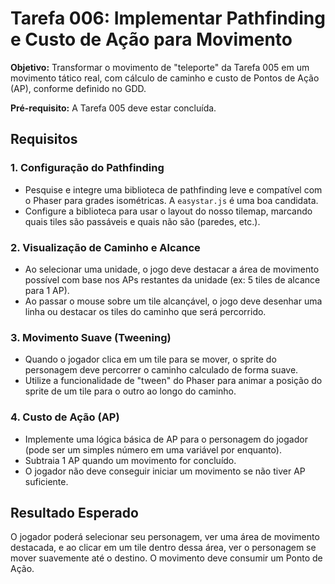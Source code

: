 # Tarefa 006: Implementar Pathfinding e Custo de Ação para Movimento

**Objetivo:** Transformar o movimento de "teleporte" da Tarefa 005 em um movimento tático real, com cálculo de caminho e custo de Pontos de Ação (AP), conforme definido no GDD.

**Pré-requisito:** A Tarefa 005 deve estar concluída.

## Requisitos

### 1. Configuração do Pathfinding
- Pesquise e integre uma biblioteca de pathfinding leve e compatível com o Phaser para grades isométricas. A `easystar.js` é uma boa candidata.
- Configure a biblioteca para usar o layout do nosso tilemap, marcando quais tiles são passáveis e quais não são (paredes, etc.).

### 2. Visualização de Caminho e Alcance
- Ao selecionar uma unidade, o jogo deve destacar a área de movimento possível com base nos APs restantes da unidade (ex: 5 tiles de alcance para 1 AP).
- Ao passar o mouse sobre um tile alcançável, o jogo deve desenhar uma linha ou destacar os tiles do caminho que será percorrido.

### 3. Movimento Suave (Tweening)
- Quando o jogador clica em um tile para se mover, o sprite do personagem deve percorrer o caminho calculado de forma suave.
- Utilize a funcionalidade de "tween" do Phaser para animar a posição do sprite de um tile para o outro ao longo do caminho.

### 4. Custo de Ação (AP)
- Implemente uma lógica básica de AP para o personagem do jogador (pode ser um simples número em uma variável por enquanto).
- Subtraia 1 AP quando um movimento for concluído.
- O jogador não deve conseguir iniciar um movimento se não tiver AP suficiente.

## Resultado Esperado

O jogador poderá selecionar seu personagem, ver uma área de movimento destacada, e ao clicar em um tile dentro dessa área, ver o personagem se mover suavemente até o destino. O movimento deve consumir um Ponto de Ação.
